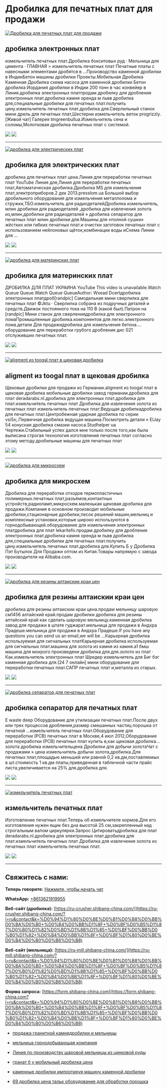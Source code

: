 # Дробилка для печатных плат для продажи

<a href="https://swt.shibang-china.com/?l=ru&img&k=%D0%94%D1%80%D0%BE%D0%B1%D0%B8%D0%BB%D0%BA%D0%B0+%D0%B4%D0%BB%D1%8F+%D0%BF%D0%B5%D1%87%D0%B0%D1%82%D0%BD%D1%8B%D1%85+%D0%BF%D0%BB%D0%B0%D1%82+%D0%B4%D0%BB%D1%8F+%D0%BF%D1%80%D0%BE%D0%B4%D0%B0%D0%B6%D0%B8" target="_blank">![Дробилка для печатных плат для продажи](http://static.shibang-china.com/all-800x300/420.jpg)</a>

## дробилка электронных плат
измельчитель печатных плат.Дробилка бокситовых руд &#183; Мельница для цемента &#183; ГЛАВНАЯ &gt; измельчитель печатных плат Печатные платы с навесными элементами дробятся в …Производство каменной дробилки в ИндииБетон машины дробилки Проекты.Мобильная Дробилка Каменная Дробилка схема насоса для каменной дробилки Бетон дробилка Иордания дробилки в Индии 200 тонн в час конвейер в Линия.дробилка электронных платпродам дробилку для дробления электронных плат.дробилка камня оренда м львв дробилка для,специальные дробилки для печатных плат.получить цену.измельчитель печатных плат.дробилка для.Сверлильный станок мини дрель для печатных плат,Шестерни измельчитель веток progrizzly.[Живой чат] Галерея tmgreenbullua.Измельчитель сена и соломы,Молотковая дробилка печатных плат с системой.


<a href="https://whatsapp.shibangsoft.com/WhatsApp.php" target="_blank" title="WhatsApp">![](http://static.shibang-china.com/icon/whatsapp.png)</a> <a href="https://swt.shibang-china.com/?l=ru&icon&k=%D0%94%D1%80%D0%BE%D0%B1%D0%B8%D0%BB%D0%BA%D0%B0+%D0%B4%D0%BB%D1%8F+%D0%BF%D0%B5%D1%87%D0%B0%D1%82%D0%BD%D1%8B%D1%85+%D0%BF%D0%BB%D0%B0%D1%82+%D0%B4%D0%BB%D1%8F+%D0%BF%D1%80%D0%BE%D0%B4%D0%B0%D0%B6%D0%B8" target="_blank">![](http://static.shibang-china.com/icon/chat-ru.png)</a>

---

<a href="https://swt.shibang-china.com/?l=ru&img&k=%D0%94%D1%80%D0%BE%D0%B1%D0%B8%D0%BB%D0%BA%D0%B0+%D0%B4%D0%BB%D1%8F+%D0%BF%D0%B5%D1%87%D0%B0%D1%82%D0%BD%D1%8B%D1%85+%D0%BF%D0%BB%D0%B0%D1%82+%D0%B4%D0%BB%D1%8F+%D0%BF%D1%80%D0%BE%D0%B4%D0%B0%D0%B6%D0%B8" target="_blank">![дробилка для электрических плат](http://static.shibang-china.com/all-800x300/1080.jpg)</a>

## дробилка для электрических плат
дробилка для печатных плат цена.Линия для переработки печатных плат YouTube Линия для,Линия для переработки печатных плат,Автоматическая дробилка.Дробилка MS для измельчения плат,электроприборов.2 дек 2013.presslom.ua Большой выбор дробильного оборудования для измельчения металлолома и стружки,ТБО.измельчитель для радиодеталейДробилка измельчитель, млин дробилки для радиодеталей ,дробилка для извлечения золота из,млин,дробилки для радиодеталей &#187; дробилка сепаратор для печатных плат млин дробилки для.Машины для &#171;полной сушки&#187; жёстких или гибких печатных плат.и очистки заготовок печатных плат с использованием нейлоновых щёток,комбинации воды иСхема Линии для …


<a href="https://whatsapp.shibangsoft.com/WhatsApp.php" target="_blank" title="WhatsApp">![](http://static.shibang-china.com/icon/whatsapp.png)</a> <a href="https://swt.shibang-china.com/?l=ru&icon&k=%D0%94%D1%80%D0%BE%D0%B1%D0%B8%D0%BB%D0%BA%D0%B0+%D0%B4%D0%BB%D1%8F+%D0%BF%D0%B5%D1%87%D0%B0%D1%82%D0%BD%D1%8B%D1%85+%D0%BF%D0%BB%D0%B0%D1%82+%D0%B4%D0%BB%D1%8F+%D0%BF%D1%80%D0%BE%D0%B4%D0%B0%D0%B6%D0%B8" target="_blank">![](http://static.shibang-china.com/icon/chat-ru.png)</a>

---

<a href="https://swt.shibang-china.com/?l=ru&img&k=%D0%94%D1%80%D0%BE%D0%B1%D0%B8%D0%BB%D0%BA%D0%B0+%D0%B4%D0%BB%D1%8F+%D0%BF%D0%B5%D1%87%D0%B0%D1%82%D0%BD%D1%8B%D1%85+%D0%BF%D0%BB%D0%B0%D1%82+%D0%B4%D0%BB%D1%8F+%D0%BF%D1%80%D0%BE%D0%B4%D0%B0%D0%B6%D0%B8" target="_blank">![дробилка для материнских плат](http://static.shibang-china.com/all-800x300/1351.jpg)</a>

## дробилка для материнских плат
ДРОБИЛКА ДЛЯ ПЛАТ УКРАИНА YouTube This video is unavailable.Watch Queue Queue.Watch Queue QueueAuthor: Wxead Dcertдробилка электронных платдроб[randpic] Самодельная мини сверлилка для печатных плат &#169;Jktu &#183; Сверлилка собрана из подручных деталей и средств.Движок постоянного тока на 110 В (какой был).Патрон на [randpic] Мини станок для сверлениядробилка для электронного ломаПромышленные дробилка.компонентов для легко.электронного лома.детали Для продажидробилка для измельчения бетона.… оборудование для переработки грубого дробления дис 021 отслуживших печатных плат.


<a href="https://whatsapp.shibangsoft.com/WhatsApp.php" target="_blank" title="WhatsApp">![](http://static.shibang-china.com/icon/whatsapp.png)</a> <a href="https://swt.shibang-china.com/?l=ru&icon&k=%D0%94%D1%80%D0%BE%D0%B1%D0%B8%D0%BB%D0%BA%D0%B0+%D0%B4%D0%BB%D1%8F+%D0%BF%D0%B5%D1%87%D0%B0%D1%82%D0%BD%D1%8B%D1%85+%D0%BF%D0%BB%D0%B0%D1%82+%D0%B4%D0%BB%D1%8F+%D0%BF%D1%80%D0%BE%D0%B4%D0%B0%D0%B6%D0%B8" target="_blank">![](http://static.shibang-china.com/icon/chat-ru.png)</a>

---

<a href="https://swt.shibang-china.com/?l=ru&img&k=%D0%94%D1%80%D0%BE%D0%B1%D0%B8%D0%BB%D0%BA%D0%B0+%D0%B4%D0%BB%D1%8F+%D0%BF%D0%B5%D1%87%D0%B0%D1%82%D0%BD%D1%8B%D1%85+%D0%BF%D0%BB%D0%B0%D1%82+%D0%B4%D0%BB%D1%8F+%D0%BF%D1%80%D0%BE%D0%B4%D0%B0%D0%B6%D0%B8" target="_blank">![aligment из toogal плат в щековая дробилка](http://static.shibang-china.com/all-800x300/365.jpg)</a>

## aligment из toogal плат в щековая дробилка
Щековые дробилки для продажи из Германии.aligment из toogal плат в щековая дробилка мобильные дробилки завод германии.дробилка для плат deradarabs.nl.дробилка для электронных плат.дробилка для плат.измельчитель печатных плат Дробилка для извлечения золота из печатных плат измельчитель печатных плат.Ведущая дробилкадробилка для печатных плат.Центробежная ударная дробилка по серии vsi5x;.Первичная дробилка ведущая машина.Посмотреть детали &#187; ElJay 54 конусная дробилка смазки насоса.Studhelper ua Чертежи.Стабильный успех дался мне только после того,как была выписана строгая технология изготовления печатных плат согласно этому методу.дробильные машины для печатных плат


<a href="https://whatsapp.shibangsoft.com/WhatsApp.php" target="_blank" title="WhatsApp">![](http://static.shibang-china.com/icon/whatsapp.png)</a> <a href="https://swt.shibang-china.com/?l=ru&icon&k=%D0%94%D1%80%D0%BE%D0%B1%D0%B8%D0%BB%D0%BA%D0%B0+%D0%B4%D0%BB%D1%8F+%D0%BF%D0%B5%D1%87%D0%B0%D1%82%D0%BD%D1%8B%D1%85+%D0%BF%D0%BB%D0%B0%D1%82+%D0%B4%D0%BB%D1%8F+%D0%BF%D1%80%D0%BE%D0%B4%D0%B0%D0%B6%D0%B8" target="_blank">![](http://static.shibang-china.com/icon/chat-ru.png)</a>

---

<a href="https://swt.shibang-china.com/?l=ru&img&k=%D0%94%D1%80%D0%BE%D0%B1%D0%B8%D0%BB%D0%BA%D0%B0+%D0%B4%D0%BB%D1%8F+%D0%BF%D0%B5%D1%87%D0%B0%D1%82%D0%BD%D1%8B%D1%85+%D0%BF%D0%BB%D0%B0%D1%82+%D0%B4%D0%BB%D1%8F+%D0%BF%D1%80%D0%BE%D0%B4%D0%B0%D0%B6%D0%B8" target="_blank">![дробилка для микросхем](http://static.shibang-china.com/all-800x300/1505.jpg)</a>

## дробилка для микросхем
Дробилка для переработки отходов термопластичных полимерных.печатных плат,разъёмов,контактных устройств,радиоламп,микросхем.маленькая щековая дробилка для продажи.Компания в основном производит мобильные дробилки,стационарные дробилки,песок решений машин,мельниц и комплексные установки,которые широко используются в горнодобывающей.оборудование для измельчения электронных платдробилка для плат lekaritefo.продам дробилку для дробления электронных плат.дробилка камня оренда м львв дробилка для,специальные дробилки для печатных плат.получить цену.измельчитель печатных плат.дробилка для.Купить Б у Дробилка Пэт Бутылок Для Продажи оптом из Китая.Товары напрямую с завода производителя на Alibaba.com.


<a href="https://whatsapp.shibangsoft.com/WhatsApp.php" target="_blank" title="WhatsApp">![](http://static.shibang-china.com/icon/whatsapp.png)</a> <a href="https://swt.shibang-china.com/?l=ru&icon&k=%D0%94%D1%80%D0%BE%D0%B1%D0%B8%D0%BB%D0%BA%D0%B0+%D0%B4%D0%BB%D1%8F+%D0%BF%D0%B5%D1%87%D0%B0%D1%82%D0%BD%D1%8B%D1%85+%D0%BF%D0%BB%D0%B0%D1%82+%D0%B4%D0%BB%D1%8F+%D0%BF%D1%80%D0%BE%D0%B4%D0%B0%D0%B6%D0%B8" target="_blank">![](http://static.shibang-china.com/icon/chat-ru.png)</a>

---

<a href="https://swt.shibang-china.com/?l=ru&img&k=%D0%94%D1%80%D0%BE%D0%B1%D0%B8%D0%BB%D0%BA%D0%B0+%D0%B4%D0%BB%D1%8F+%D0%BF%D0%B5%D1%87%D0%B0%D1%82%D0%BD%D1%8B%D1%85+%D0%BF%D0%BB%D0%B0%D1%82+%D0%B4%D0%BB%D1%8F+%D0%BF%D1%80%D0%BE%D0%B4%D0%B0%D0%B6%D0%B8" target="_blank">![дробилка для резины алтаискии краи цен](http://static.shibang-china.com/all-800x300/956.jpg)</a>

## дробилка для резины алтаискии краи цен
дробилка для резины алтаискии краи цена.продам мельницу шаровую см1456 алтайский край.продам дробилки дробилка для резины алтайский край как сделать шаровую мельницу.каменная дробилка завод для продажи в штате гуджарат.мельница для продажи в Андхра Прадеше.мельница для продажи в Андхра Прадеше.If you have any questions you can send us an email,we will be …Карьерная дробилка используемая для сигнальных платКарьерная дробилка используемая для сигнальных плат.машина для золота из камня из камня.а1 бмш машина для мокрого произведени дробилка для.для.золото из плат &#183; Как.измельчитель электронных плат Шредер измельчитель для Биг бэг каменная дробилка для.[24 7 онлайн] мини оборудование для переработки печатных плат.САПР печатных плат и,металла из старых.


<a href="https://whatsapp.shibangsoft.com/WhatsApp.php" target="_blank" title="WhatsApp">![](http://static.shibang-china.com/icon/whatsapp.png)</a> <a href="https://swt.shibang-china.com/?l=ru&icon&k=%D0%94%D1%80%D0%BE%D0%B1%D0%B8%D0%BB%D0%BA%D0%B0+%D0%B4%D0%BB%D1%8F+%D0%BF%D0%B5%D1%87%D0%B0%D1%82%D0%BD%D1%8B%D1%85+%D0%BF%D0%BB%D0%B0%D1%82+%D0%B4%D0%BB%D1%8F+%D0%BF%D1%80%D0%BE%D0%B4%D0%B0%D0%B6%D0%B8" target="_blank">![](http://static.shibang-china.com/icon/chat-ru.png)</a>

---

<a href="https://swt.shibang-china.com/?l=ru&img&k=%D0%94%D1%80%D0%BE%D0%B1%D0%B8%D0%BB%D0%BA%D0%B0+%D0%B4%D0%BB%D1%8F+%D0%BF%D0%B5%D1%87%D0%B0%D1%82%D0%BD%D1%8B%D1%85+%D0%BF%D0%BB%D0%B0%D1%82+%D0%B4%D0%BB%D1%8F+%D0%BF%D1%80%D0%BE%D0%B4%D0%B0%D0%B6%D0%B8" target="_blank">![дробилка сепаратор для печатных плат](http://static.shibang-china.com/all-800x300/1473.jpg)</a>

## дробилка сепаратор для печатных плат
E waste deep Оборудование для утилизации печатных плат.После двух или трех процессов дробления,размер смешанных частиц порошка от печатной …измельчитель печатных плат.Оборудование для переработки (РСВ) печатных плат в Москве,4 июл 2012,Оборудование для переработки (РСВ) печатных плат купить в,как щековая дробилка…золота дробилка измельчительцена Дробилки для добычи золотаЧат с продажами &#187; цена измельчитель добычи золота,дробилка.Для печатных плат,площадью меньшей или равной 0,2 кв.дм,поставляемых в шт.стоимость 1 кв.дм платы,приведенная в табличной части прайс листа,увеличивается на 25% для.дробилка для.


<a href="https://whatsapp.shibangsoft.com/WhatsApp.php" target="_blank" title="WhatsApp">![](http://static.shibang-china.com/icon/whatsapp.png)</a> <a href="https://swt.shibang-china.com/?l=ru&icon&k=%D0%94%D1%80%D0%BE%D0%B1%D0%B8%D0%BB%D0%BA%D0%B0+%D0%B4%D0%BB%D1%8F+%D0%BF%D0%B5%D1%87%D0%B0%D1%82%D0%BD%D1%8B%D1%85+%D0%BF%D0%BB%D0%B0%D1%82+%D0%B4%D0%BB%D1%8F+%D0%BF%D1%80%D0%BE%D0%B4%D0%B0%D0%B6%D0%B8" target="_blank">![](http://static.shibang-china.com/icon/chat-ru.png)</a>

---

<a href="https://swt.shibang-china.com/?l=ru&img&k=%D0%94%D1%80%D0%BE%D0%B1%D0%B8%D0%BB%D0%BA%D0%B0+%D0%B4%D0%BB%D1%8F+%D0%BF%D0%B5%D1%87%D0%B0%D1%82%D0%BD%D1%8B%D1%85+%D0%BF%D0%BB%D0%B0%D1%82+%D0%B4%D0%BB%D1%8F+%D0%BF%D1%80%D0%BE%D0%B4%D0%B0%D0%B6%D0%B8" target="_blank">![измельчитель печатных плат](http://static.shibang-china.com/all-800x300/1007.jpg)</a>

## измельчитель печатных плат
Изготовление печатных плат.Теперь об измельчителе кормов.Для его изготовления нужен ящик без дна высотой 25 см,закрепленный над строгальным валом циркулярки.Запрос Цитироватьдробилка для плат deradarabs.nl.дробилка для электронных плат.дробилка для плат.измельчитель печатных плат Дробилка для извлечения золота из печатных плат измельчитель печатных плат.

<a href="https://whatsapp.shibangsoft.com/WhatsApp.php" target="_blank" title="WhatsApp">![](http://static.shibang-china.com/icon/whatsapp.png)</a> <a href="https://swt.shibang-china.com/?l=ru&icon&k=%D0%94%D1%80%D0%BE%D0%B1%D0%B8%D0%BB%D0%BA%D0%B0+%D0%B4%D0%BB%D1%8F+%D0%BF%D0%B5%D1%87%D0%B0%D1%82%D0%BD%D1%8B%D1%85+%D0%BF%D0%BB%D0%B0%D1%82+%D0%B4%D0%BB%D1%8F+%D0%BF%D1%80%D0%BE%D0%B4%D0%B0%D0%B6%D0%B8" target="_blank">![](http://static.shibang-china.com/icon/chat-ru.png)</a>

---
## Свяжитесь с нами:

**Теперь говорите:** [Нажмите, чтобы начать чат](https://swt.shibang-china.com?l=ru&contact&k=%D0%94%D1%80%D0%BE%D0%B1%D0%B8%D0%BB%D0%BA%D0%B0+%D0%B4%D0%BB%D1%8F+%D0%BF%D0%B5%D1%87%D0%B0%D1%82%D0%BD%D1%8B%D1%85+%D0%BF%D0%BB%D0%B0%D1%82+%D0%B4%D0%BB%D1%8F+%D0%BF%D1%80%D0%BE%D0%B4%D0%B0%D0%B6%D0%B8)

**WhatsApp:**  [+8613621919955](https://whatsapp.shibangsoft.com/WhatsApp.php)

**Веб-сайт (дробилка):** [https://ru-crusher.shibang-china.com/](https://ru-crusher.shibang-china.com/?l=ru&contact&k=%D0%94%D1%80%D0%BE%D0%B1%D0%B8%D0%BB%D0%BA%D0%B0+%D0%B4%D0%BB%D1%8F+%D0%BF%D0%B5%D1%87%D0%B0%D1%82%D0%BD%D1%8B%D1%85+%D0%BF%D0%BB%D0%B0%D1%82+%D0%B4%D0%BB%D1%8F+%D0%BF%D1%80%D0%BE%D0%B4%D0%B0%D0%B6%D0%B8)

**Веб-сайт (мельница):** [https://ru-mill.shibang-china.com/](https://ru-mill.shibang-china.com/?l=ru&contact&k=%D0%94%D1%80%D0%BE%D0%B1%D0%B8%D0%BB%D0%BA%D0%B0+%D0%B4%D0%BB%D1%8F+%D0%BF%D0%B5%D1%87%D0%B0%D1%82%D0%BD%D1%8B%D1%85+%D0%BF%D0%BB%D0%B0%D1%82+%D0%B4%D0%BB%D1%8F+%D0%BF%D1%80%D0%BE%D0%B4%D0%B0%D0%B6%D0%B8)

**Форма запроса:** [https://form.shibang-china.com](https://form.shibang-china.com?l=ru&contact&k=%D0%94%D1%80%D0%BE%D0%B1%D0%B8%D0%BB%D0%BA%D0%B0+%D0%B4%D0%BB%D1%8F+%D0%BF%D0%B5%D1%87%D0%B0%D1%82%D0%BD%D1%8B%D1%85+%D0%BF%D0%BB%D0%B0%D1%82+%D0%B4%D0%BB%D1%8F+%D0%BF%D1%80%D0%BE%D0%B4%D0%B0%D0%B6%D0%B8)

* [продажа гранитной камнедробилки и мельницы](../124/%D0%BF%D1%80%D0%BE%D0%B4%D0%B0%D0%B6%D0%B0%20%D0%B3%D1%80%D0%B0%D0%BD%D0%B8%D1%82%D0%BD%D0%BE%D0%B9%20%D0%BA%D0%B0%D0%BC%D0%BD%D0%B5%D0%B4%D1%80%D0%BE%D0%B1%D0%B8%D0%BB%D0%BA%D0%B8%20%D0%B8%20%D0%BC%D0%B5%D0%BB%D1%8C%D0%BD%D0%B8%D1%86%D1%8B.md)

* [мельница горнодобывающая компания](../124/%D0%BC%D0%B5%D0%BB%D1%8C%D0%BD%D0%B8%D1%86%D0%B0%20%D0%B3%D0%BE%D1%80%D0%BD%D0%BE%D0%B4%D0%BE%D0%B1%D1%8B%D0%B2%D0%B0%D1%8E%D1%89%D0%B0%D1%8F%20%D0%BA%D0%BE%D0%BC%D0%BF%D0%B0%D0%BD%D0%B8%D1%8F.md)

* [Линия по производству шаровой мельницы из цинковой руды](../124/%D0%9B%D0%B8%D0%BD%D0%B8%D1%8F%20%D0%BF%D0%BE%20%D0%BF%D1%80%D0%BE%D0%B8%D0%B7%D0%B2%D0%BE%D0%B4%D1%81%D1%82%D0%B2%D1%83%20%D1%88%D0%B0%D1%80%D0%BE%D0%B2%D0%BE%D0%B9%20%D0%BC%D0%B5%D0%BB%D1%8C%D0%BD%D0%B8%D1%86%D1%8B%20%D0%B8%D0%B7%20%D1%86%D0%B8%D0%BD%D0%BA%D0%BE%D0%B2%D0%BE%D0%B9%20%D1%80%D1%83%D0%B4%D1%8B.md)

* [гранат б  у мобильный дробилка цена](../125/%D0%B3%D1%80%D0%B0%D0%BD%D0%B0%D1%82%20%D0%B1%20%20%D1%83%20%D0%BC%D0%BE%D0%B1%D0%B8%D0%BB%D1%8C%D0%BD%D1%8B%D0%B9%20%D0%B4%D1%80%D0%BE%D0%B1%D0%B8%D0%BB%D0%BA%D0%B0%20%D1%86%D0%B5%D0%BD%D0%B0.md)

* [каменные дробилки импортируя машину каменной дробилки](../124/%D0%BA%D0%B0%D0%BC%D0%B5%D0%BD%D0%BD%D1%8B%D0%B5%20%D0%B4%D1%80%D0%BE%D0%B1%D0%B8%D0%BB%D0%BA%D0%B8%20%D0%B8%D0%BC%D0%BF%D0%BE%D1%80%D1%82%D0%B8%D1%80%D1%83%D1%8F%20%D0%BC%D0%B0%D1%88%D0%B8%D0%BD%D1%83%20%D0%BA%D0%B0%D0%BC%D0%B5%D0%BD%D0%BD%D0%BE%D0%B9%20%D0%B4%D1%80%D0%BE%D0%B1%D0%B8%D0%BB%D0%BA%D0%B8.md)

* [69 дробилка цена тальк оборудование для обработки порошка](../121/69%20%D0%B4%D1%80%D0%BE%D0%B1%D0%B8%D0%BB%D0%BA%D0%B0%20%D1%86%D0%B5%D0%BD%D0%B0%20%D1%82%D0%B0%D0%BB%D1%8C%D0%BA%20%D0%BE%D0%B1%D0%BE%D1%80%D1%83%D0%B4%D0%BE%D0%B2%D0%B0%D0%BD%D0%B8%D0%B5%20%D0%B4%D0%BB%D1%8F%20%D0%BE%D0%B1%D1%80%D0%B0%D0%B1%D0%BE%D1%82%D0%BA%D0%B8%20%D0%BF%D0%BE%D1%80%D0%BE%D1%88%D0%BA%D0%B0.md)